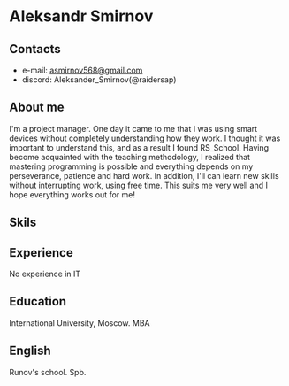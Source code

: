 # Aleksandr Smirnov #
## Contacts ##
  * e-mail: asmirnov568@gmail.com
 *  discord: Aleksander_Smirnov(@raidersap)
## About me ##
I'm a project manager. One day it came to me that I was using smart devices without completely understanding how they work. I thought it was important to understand this, and as a result I found RS_School. Having become acquainted with the teaching methodology, I realized that mastering programming is possible and everything depends on my perseverance, patience and hard work. In addition, I'll can learn new skills without interrupting work, using free time. This suits me very well and I hope everything works out for me!

## Skils ##
## Experience ##
No experience in IT 

## Education ##
International University, Moscow. MBA

## English ##
Runov's school. Spb.
